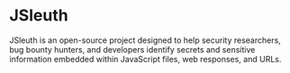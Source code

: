 # JSleuth
JSleuth is an open-source project designed to help security researchers, bug bounty hunters, and developers identify secrets and sensitive information embedded within JavaScript files, web responses, and URLs.
